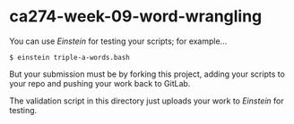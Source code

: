 # ca274-week-09-word-wrangling

You can use *Einstein* for testing your scripts; for example...

```
$ einstein triple-a-words.bash
```

But your submission must be by forking this project, adding your scripts to your repo
and pushing your work back to GitLab.

The validation script in this directory just uploads your work to *Einstein* for testing.
